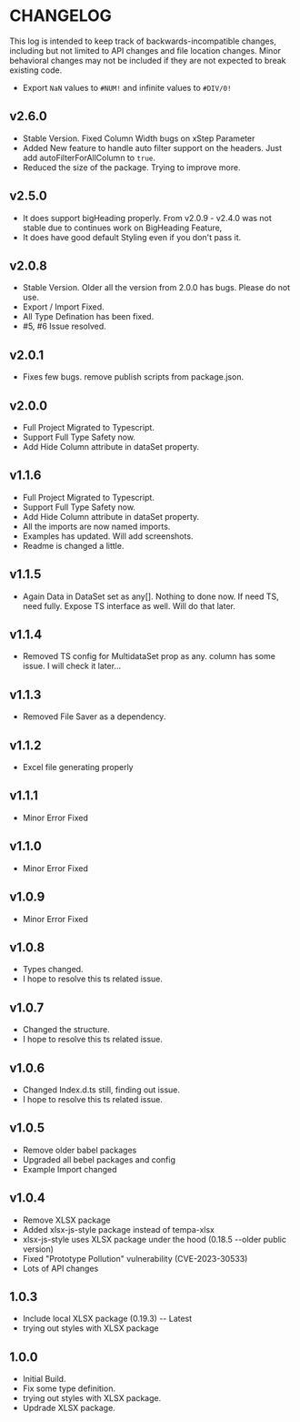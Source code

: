 # CHANGELOG

This log is intended to keep track of backwards-incompatible changes, including
but not limited to API changes and file location changes.  Minor behavioral
changes may not be included if they are not expected to break existing code.

* Export `NaN` values to `#NUM!` and infinite values to `#DIV/0!`

## v2.6.0

* Stable Version. Fixed Column Width bugs on xStep Parameter
* Added New feature to handle auto filter support on the headers. Just add autoFilterForAllColumn to `true`.
* Reduced the size of the package. Trying to improve more.

## v2.5.0

* It does support bigHeading properly. From v2.0.9 - v2.4.0 was not stable due to continues work on BigHeading Feature, 
* It does have good default Styling even if you don't pass it.


## v2.0.8

* Stable Version. Older all the version from 2.0.0 has bugs. Please do not use.
* Export / Import Fixed.
* All Type Defination has been fixed.
* #5, #6 Issue resolved.

## v2.0.1

* Fixes few bugs. remove publish scripts from package.json.

## v2.0.0

* Full Project Migrated to Typescript.
* Support Full Type Safety now.
* Add Hide Column attribute in dataSet property.

## v1.1.6

* Full Project Migrated to Typescript.
* Support Full Type Safety now.
* Add Hide Column attribute in dataSet property.
* All the imports are now named imports.
* Examples has updated. Will add screenshots.
* Readme is changed a little.

## v1.1.5

* Again Data in DataSet set as any[]. Nothing to done now. If need TS, need fully. Expose TS interface as well. Will do that later.


## v1.1.4

* Removed TS config for MultidataSet prop as any. column has some issue. I will check it later...

## v1.1.3

* Removed File Saver as a dependency.

## v1.1.2

* Excel file generating properly


## v1.1.1

* Minor Error Fixed

## v1.1.0

* Minor Error Fixed


## v1.0.9

* Minor Error Fixed

## v1.0.8

* Types changed.
* I hope to resolve this ts related issue.

## v1.0.7

* Changed the structure.
* I hope to resolve this ts related issue.

## v1.0.6

* Changed Index.d.ts still, finding out issue.
* I hope to resolve this ts related issue.

## v1.0.5

* Remove older babel packages
* Upgraded all bebel packages and config
* Example Import changed

## v1.0.4

* Remove XLSX package
* Added xlsx-js-style package instead of tempa-xlsx 
* xlsx-js-style uses XLSX package under the hood (0.18.5 --older public version)
* Fixed "Prototype Pollution" vulnerability (CVE-2023-30533)
* Lots of API changes

## 1.0.3

* Include local XLSX package (0.19.3) -- Latest
* trying out styles with XLSX package

## 1.0.0

* Initial Build.
* Fix some type definition.
* trying out styles with XLSX package.
* Updrade XLSX package.